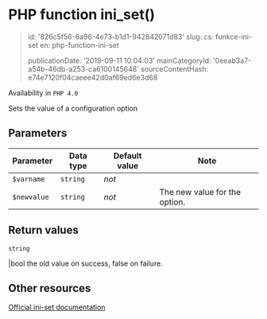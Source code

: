 PHP function ini_set()
======================

> id: '826c5f56-6a96-4e73-b1d1-942842071d83'
> slug:
> 	cs: funkce-ini-set
> 	en: php-function-ini-set
> 
> publicationDate: '2019-09-11 10:04:03'
> mainCategoryId: '0eeab3a7-a54b-46db-a253-ca6100145648'
> sourceContentHash: e74e7120f04caeee42d0af69ed6e3d68

Availability in `PHP 4.0`

Sets the value of a configuration option


Parameters
--------------

| Parameter | Data type | Default value | Note |
|-----|-----|-----|-----|
| `$varname` | `string` | *not* | |
| `$newvalue` | `string` | *not* | The new value for the option. |


Return values
----------------

`string`

|bool the old value on success, false on failure.

Other resources
------------

[Official ini-set documentation](https://www.php.net/manual/en/function.ini-set.php)
